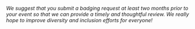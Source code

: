 *We suggest that you submit a badging request at least two months prior to your event so that we can provide a timely and thoughtful review. We really hope to improve diversity and inclusion efforts for everyone!*
